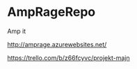 # AmpRageRepo
Amp it

http://amprage.azurewebsites.net/

https://trello.com/b/z66fcyvc/projekt-majn
